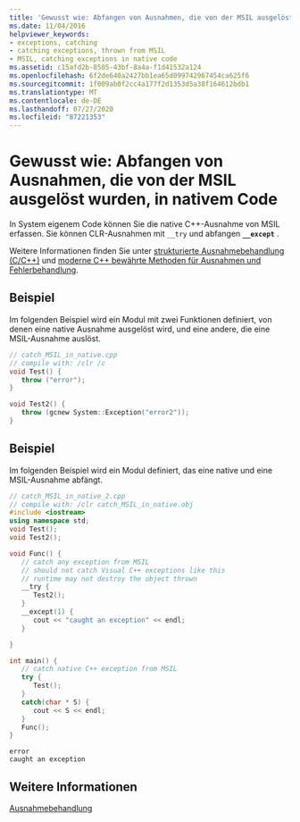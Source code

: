 ```yaml
---
title: 'Gewusst wie: Abfangen von Ausnahmen, die von der MSIL ausgelöst wurden, in nativem Code'
ms.date: 11/04/2016
helpviewer_keywords:
- exceptions, catching
- catching exceptions, thrown from MSIL
- MSIL, catching exceptions in native code
ms.assetid: c15afd2b-8505-43bf-8a4a-f1d41532a124
ms.openlocfilehash: 6f2de640a2427bb1ea65d099742967454ca625f6
ms.sourcegitcommit: 1f009ab0f2cc4a177f2d1353d5a38f164612bdb1
ms.translationtype: MT
ms.contentlocale: de-DE
ms.lasthandoff: 07/27/2020
ms.locfileid: "87221353"
---
```

# <a name="how-to-catch-exceptions-in-native-code-thrown-from-msil"></a>Gewusst wie: Abfangen von Ausnahmen, die von der MSIL ausgelöst wurden, in nativem Code

In System eigenem Code können Sie die native C++-Ausnahme von MSIL erfassen.  Sie können CLR-Ausnahmen mit `__try` und abfangen **`__except`** .

Weitere Informationen finden Sie unter [strukturierte Ausnahmebehandlung (C/C++)](../cpp/structured-exception-handling-c-cpp.md) und [moderne C++ bewährte Methoden für Ausnahmen und Fehlerbehandlung](../cpp/errors-and-exception-handling-modern-cpp.md).

## <a name="example"></a>Beispiel

Im folgenden Beispiel wird ein Modul mit zwei Funktionen definiert, von denen eine native Ausnahme ausgelöst wird, und eine andere, die eine MSIL-Ausnahme auslöst.

```cpp
// catch_MSIL_in_native.cpp
// compile with: /clr /c
void Test() {
   throw ("error");
}

void Test2() {
   throw (gcnew System::Exception("error2"));
}
```

## <a name="example"></a>Beispiel

Im folgenden Beispiel wird ein Modul definiert, das eine native und eine MSIL-Ausnahme abfängt.

```cpp
// catch_MSIL_in_native_2.cpp
// compile with: /clr catch_MSIL_in_native.obj
#include <iostream>
using namespace std;
void Test();
void Test2();

void Func() {
   // catch any exception from MSIL
   // should not catch Visual C++ exceptions like this
   // runtime may not destroy the object thrown
   __try {
      Test2();
   }
   __except(1) {
      cout << "caught an exception" << endl;
   }

}

int main() {
   // catch native C++ exception from MSIL
   try {
      Test();
   }
   catch(char * S) {
      cout << S << endl;
   }
   Func();
}
```

```Output
error
caught an exception
```

## <a name="see-also"></a>Weitere Informationen

[Ausnahmebehandlung](../extensions/exception-handling-cpp-component-extensions.md)
